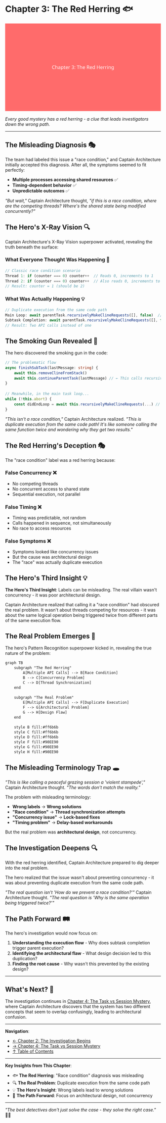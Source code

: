 # Chapter 3: The Red Herring 🐟

![The Red Herring](../images/chapters/chapter3-red-herring.svg)

_Every good mystery has a red herring - a clue that leads investigators down the wrong path._

---

## The Misleading Diagnosis 🎭

The team had labeled this issue a "race condition," and Captain Architecture initially accepted this diagnosis. After all, the symptoms seemed to fit perfectly:

- **Multiple processes accessing shared resources** ✅
- **Timing-dependent behavior** ✅
- **Unpredictable outcomes** ✅

_"But wait,"_ Captain Architecture thought, _"if this is a race condition, where are the competing threads? Where's the shared state being modified concurrently?"_

## The Hero's X-Ray Vision 🔍

Captain Architecture's X-Ray Vision superpower activated, revealing the truth beneath the surface:

### **What Everyone Thought Was Happening** 🤔

```typescript
// Classic race condition scenario
Thread 1: if (counter === 0) counter++  // Reads 0, increments to 1
Thread 2: if (counter === 0) counter++  // Also reads 0, increments to 1
// Result: counter = 1 (should be 2)
```

### **What Was Actually Happening** 💡

```typescript
// Duplicate execution from the same code path
Main Loop: await parentTask.recursivelyMakeClineRequests([], false)  // Call 1
Subtask Completion: await parentTask.recursivelyMakeClineRequests([], false)  // Call 2
// Result: Two API calls instead of one
```

## The Smoking Gun Revealed 🔫

The hero discovered the smoking gun in the code:

```typescript
// The problematic flow
async finishSubTask(lastMessage: string) {
    await this.removeClineFromStack()
    await this.continueParentTask(lastMessage) // ← This calls recursivelyMakeClineRequests
}

// Meanwhile, in the main task loop...
while (!this.abort) {
    const didEndLoop = await this.recursivelyMakeClineRequests(...) // ← This ALSO calls it
}
```

_"This isn't a race condition,"_ Captain Architecture realized. _"This is duplicate execution from the same code path! It's like someone calling the same function twice and wondering why they get two results."_

## The Red Herring's Deception 🎭

The "race condition" label was a red herring because:

### **False Concurrency** ❌

- No competing threads
- No concurrent access to shared state
- Sequential execution, not parallel

### **False Timing** ❌

- Timing was predictable, not random
- Calls happened in sequence, not simultaneously
- No race to access resources

### **False Symptoms** ❌

- Symptoms looked like concurrency issues
- But the cause was architectural design
- The "race" was actually duplicate execution

## The Hero's Third Insight 💡

**The Hero's Third Insight**: Labels can be misleading. The real villain wasn't concurrency - it was poor architectural design.

Captain Architecture realized that calling it a "race condition" had obscured the real problem. It wasn't about threads competing for resources - it was about the same logical operation being triggered twice from different parts of the same execution flow.

## The Real Problem Emerges 🎯

The hero's Pattern Recognition superpower kicked in, revealing the true nature of the problem:

```mermaid
graph TB
    subgraph "The Red Herring"
        A[Multiple API Calls] --> B[Race Condition]
        B --> C[Concurrency Problem]
        C --> D[Thread Synchronization]
    end

    subgraph "The Real Problem"
        E[Multiple API Calls] --> F[Duplicate Execution]
        F --> G[Architectural Problem]
        G --> H[Design Flaw]
    end

    style B fill:#ff6b6b
    style C fill:#ff6b6b
    style D fill:#ff6b6b
    style F fill:#90EE90
    style G fill:#90EE90
    style H fill:#90EE90
```

## The Misleading Terminology Trap 🕳️

_"This is like calling a peaceful grazing session a 'violent stampede',"_ Captain Architecture thought. _"The words don't match the reality."_

The problem with misleading terminology:

- **Wrong labels** → **Wrong solutions**
- **"Race condition"** → **Thread synchronization attempts**
- **"Concurrency issue"** → **Lock-based fixes**
- **"Timing problem"** → **Delay-based workarounds**

But the real problem was **architectural design**, not concurrency.

## The Investigation Deepens 🔍

With the red herring identified, Captain Architecture prepared to dig deeper into the real problem.

The hero realized that the issue wasn't about preventing concurrency - it was about preventing duplicate execution from the same code path.

_"The real question isn't 'How do we prevent a race condition?'"_ Captain Architecture thought. _"The real question is 'Why is the same operation being triggered twice?'"_

## The Path Forward 🛤️

The hero's investigation would now focus on:

1. **Understanding the execution flow** - Why does subtask completion trigger parent execution?
2. **Identifying the architectural flaw** - What design decision led to this duplication?
3. **Finding the root cause** - Why wasn't this prevented by the existing design?

---

## What's Next? 🔮

The investigation continues in [Chapter 4: The Task vs Session Mystery](part2/chapter4.md), where Captain Architecture discovers that the system has two different concepts that seem to overlap confusingly, leading to architectural confusion.

---

**Navigation**:

- [← Chapter 2: The Investigation Begins](chapter2.md)
- [→ Chapter 4: The Task vs Session Mystery](../part2/chapter4.md)
- [↑ Table of Contents](../README.md)

---

**Key Insights from This Chapter**:

- 🐟 **The Red Herring**: "Race condition" diagnosis was misleading
- 🔍 **The Real Problem**: Duplicate execution from the same code path
- 💡 **The Hero's Insight**: Wrong labels lead to wrong solutions
- 🎯 **The Path Forward**: Focus on architectural design, not concurrency

---

_"The best detectives don't just solve the case - they solve the right case."_ 🦸‍♂️
